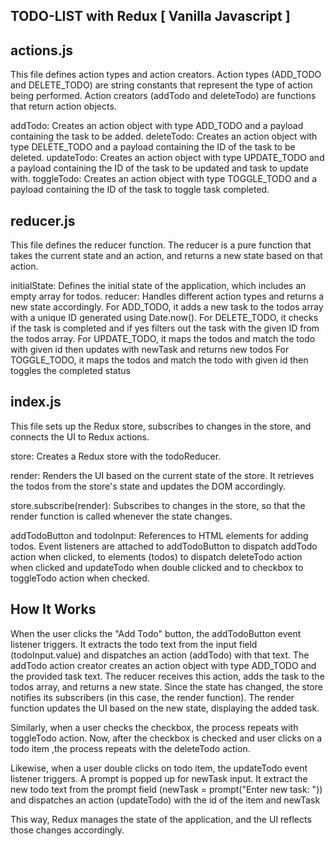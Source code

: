 ## TODO-LIST with Redux [ Vanilla Javascript ]

## actions.js

This file defines action types and action creators. Action types (ADD_TODO and DELETE_TODO) are string constants that represent the type of action being performed. Action creators (addTodo and deleteTodo) are functions that return action objects.

addTodo: Creates an action object with type ADD_TODO and a payload containing the task to be added.
deleteTodo: Creates an action object with type DELETE_TODO and a payload containing the ID of the task to be deleted.
updateTodo: Creates an action object with type UPDATE_TODO and a payload containing the ID of the task to be updated and task to update with.
toggleTodo: Creates an action object with type TOGGLE_TODO and a payload containing the ID of the task to toggle task completed.

## reducer.js

This file defines the reducer function. The reducer is a pure function that takes the current state and an action, and returns a new state based on that action.

initialState: Defines the initial state of the application, which includes an empty array for todos.
reducer: Handles different action types and returns a new state accordingly.
For ADD_TODO, it adds a new task to the todos array with a unique ID generated using Date.now().
For DELETE_TODO, it checks if the task is completed and if yes filters out the task with the given ID from the todos array.
For UPDATE_TODO, it maps the todos and match the todo with given id then updates with newTask and returns new todos
For TOGGLE_TODO, it maps the todos and match the todo with given id then toggles the completed status

## index.js

This file sets up the Redux store, subscribes to changes in the store, and connects the UI to Redux actions.

store: Creates a Redux store with the todoReducer.

render: Renders the UI based on the current state of the store. It retrieves the todos from the store's state and updates the DOM accordingly.

store.subscribe(render): Subscribes to changes in the store, so that the render function is called whenever the state changes.

addTodoButton and todoInput: References to HTML elements for adding todos.
Event listeners are attached to addTodoButton to dispatch addTodo action when clicked, to elements (todos) to dispatch deleteTodo action when clicked and updateTodo when double clicked and to checkbox to toggleTodo action when checked.

## How It Works

When the user clicks the "Add Todo" button, the addTodoButton event listener triggers.
It extracts the todo text from the input field (todoInput.value) and dispatches an action (addTodo) with that text.
The addTodo action creator creates an action object with type ADD_TODO and the provided task text.
The reducer receives this action, adds the task to the todos array, and returns a new state.
Since the state has changed, the store notifies its subscribers (in this case, the render function).
The render function updates the UI based on the new state, displaying the added task.

Similarly, when a user checks the checkbox, the process repeats with toggleTodo action.
Now, after the checkbox is checked and user clicks on a todo item ,the process repeats with the deleteTodo action.

Likewise, when a user double clicks on todo item, the updateTodo event listener triggers.
A prompt is popped up for newTask input. It extract the new todo text from the prompt field (newTask = prompt("Enter new task: "))
and dispatches an action (updateTodo) with the id of the item and newTask

This way, Redux manages the state of the application, and the UI reflects those changes accordingly.
